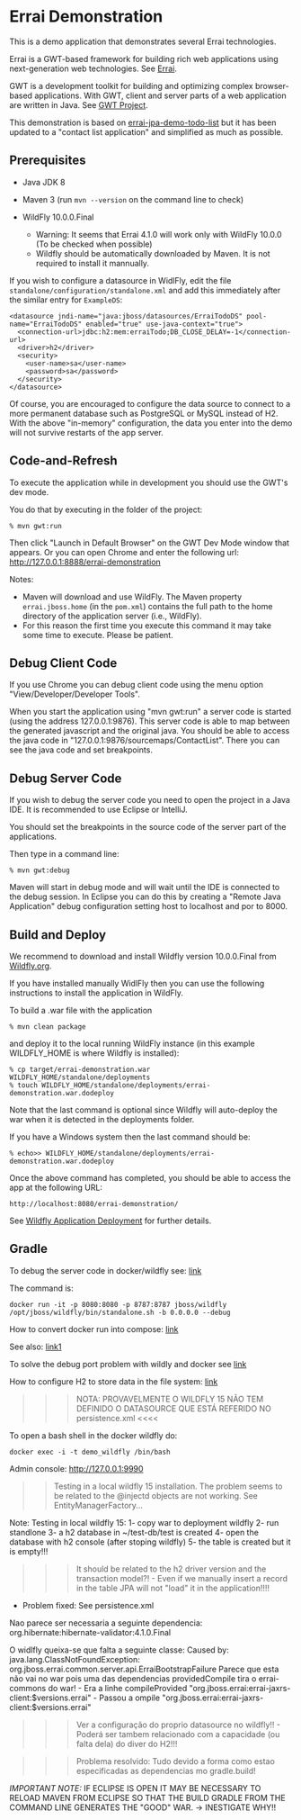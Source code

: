 Errai Demonstration
===================

This is a demo application that demonstrates several Errai technologies.

Errai is a GWT-based framework for building rich web applications using next-generation web technologies. See [Errai](http://erraiframework.org).

GWT is a development toolkit for building and optimizing complex browser-based applications. With GWT, client and server parts of a web application are written in Java. 
See [GWT Project](http://www.gwtproject.org). 

This demonstration is based on [errai-jpa-demo-todo-list](https://github.com/errai/errai/tree/master/errai-demos/errai-jpa-demo-todo-list) 
but it has been updated to a "contact list application" and simplified as much as possible. 

Prerequisites
-------------

 * Java JDK 8
 * Maven 3 (run `mvn --version` on the command line to check)
   
 * WildFly 10.0.0.Final 
   * Warning: It seems that Errai 4.1.0 will work only with WildFly 10.0.0 (To be checked 
     when possible)
   * Wildfly should be automatically downloaded by Maven. It is not required to install 
     it mannually.

If you wish to configure a datasource in WidlFly, edit the file `standalone/configuration/standalone.xml`
and add this immediately after the similar entry for `ExampleDS`:

    <datasource jndi-name="java:jboss/datasources/ErraiTodoDS" pool-name="ErraiTodoDS" enabled="true" use-java-context="true">
      <connection-url>jdbc:h2:mem:erraiTodo;DB_CLOSE_DELAY=-1</connection-url>
      <driver>h2</driver>
      <security>
        <user-name>sa</user-name>
        <password>sa</password>
      </security>
    </datasource>

Of course, you are encouraged to configure the data source to connect to a more permanent database
such as PostgreSQL or MySQL instead of H2. With the above "in-memory" configuration, the data you
enter into the demo will not survive restarts of the app server.

Code-and-Refresh
----------------

To execute the application while in development you should use the GWT's dev mode.

You do that by executing in the folder of the project:

    % mvn gwt:run

Then click "Launch in Default Browser" on the GWT Dev Mode window that appears. Or 
you can open Chrome and enter the following url: http://127.0.0.1:8888/errai-demonstration

Notes: 
- Maven will download and use WildFly. The Maven property `errai.jboss.home` (in the `pom.xml`) 
contains the full path to the home directory of the application server (i.e., WildFly). 
- For this reason the first time you execute this command it may take some time to 
  execute. Please be patient.

Debug Client Code
-----------------

If you use Chrome you can debug client code using the menu option "View/Developer/Developer Tools". 

When you start the application using "mvn gwt:run" a server code is started (using 
the address 127.0.0.1:9876). This server code is able to map between the generated javascript and 
the original java. You should be able to access the java code in "127.0.0.1:9876/sourcemaps/ContactList". 
There you can see the java code and set breakpoints. 

Debug Server Code
-----------------

If you wish to debug the server code you need to open the project in a Java IDE. It 
is recommended to use Eclipse or IntelliJ.

You should set the breakpoints in the source code of the server part of the applications.

Then type in a command line:

    % mvn gwt:debug

Maven will start in debug mode and will wait until the IDE is connected to the debug 
session. In Eclipse you can do this by creating a "Remote Java Application" debug configuration setting host 
to localhost and por to 8000.

Build and Deploy
----------------

We recommend to download and install Wildfly version 10.0.0.Final from [Wildfly.org](http://wildfly.org/downloads/).

If you have installed manually WidlFly then you can use the following instructions 
to install the application in WildFly.

To build a .war file with the application

    % mvn clean package 

and deploy it to the local running WildFly instance (in this example WILDFLY_HOME is 
where Wildfly is installed):

    % cp target/errai-demonstration.war WILDFLY_HOME/standalone/deployments
    % touch WILDFLY_HOME/standalone/deployments/errai-demonstration.war.dodeploy

Note that the last command is optional since Wildfly will auto-deploy the war when 
it is detected in the deployments folder. 

If you have a Windows system then the last command should be:

    % echo>> WILDFLY_HOME/standalone/deployments/errai-demonstration.war.dodeploy

Once the above command has completed, you should be able to access the app at the following URL:

    http://localhost:8080/errai-demonstration/

See [Wildfly Application Deployment](https://docs.jboss.org/author/display/WFLY10/Application+deployment) for further 
details.

Gradle
------

To debug the server code in docker/wildfly see: [link](https://stackoverflow.com/questions/46082411/debugging-a-wildfly-application-on-docker-through-eclipse)

The command is:

    docker run -it -p 8080:8080 -p 8787:8787 jboss/wildfly /opt/jboss/wildfly/bin/standalone.sh -b 0.0.0.0 --debug

How to convert docker run into compose: [link](https://stackoverflow.com/questions/49984686/convert-a-docker-run-command-into-a-docker-compose)

See also: [link1](http://docs.wildfly.org/14/Developer_Guide.html#JPA_Reference_Guide)

To solve the debug port problem with wildly and docker see [link](https://stackoverflow.com/questions/53198798/remote-debugging-no-connection-to-wildfly-14-on-openjdk-11-at-port-8787)

How to configure H2 to store data in the file system: [link](https://stackoverflow.com/questions/9461770/where-does-h2s-embedded-databases-store-the-data)

>>> NOTA: PROVAVELMENTE O WILDFLY 15 NÃO TEM DEFINIDO O DATASOURCE QUE ESTÁ REFERIDO NO 
persistence.xml <<<<

To open a bash shell in the docker wildfly do:

    docker exec -i -t demo_wildfly /bin/bash

Admin console: http://127.0.0.1:9990

>> Testing in a local wildfly 15 installation. The problem seems to be related to the 
@injectd objects are not working. See EntityManagerFactory...

Note:
Testing in local wildfly 15:
1- copy war to deployment wildfly
2- run standlone
3- a h2 database in ~/test-db/test is created
4- open the database with h2 console (after stoping wildfly)
5- the table is created but it is empty!!!

>>> It should be related to the h2 driver version and the transaction model?!
    - Even if we manually insert a record in the table JPA will not "load" it in the application!!!!
- Problem fixed: See persistence.xml

>>>

Nao parece ser necessaria a seguinte dependencia: org.hibernate:hibernate-validator:4.1.0.Final

O widlfly queixa-se que falta a seguinte classe: Caused by: java.lang.ClassNotFoundException: org.jboss.errai.common.server.api.ErraiBootstrapFailure
Parece que esta não vai no war pois uma das dependencias providedCompile tira o errai-commons do war!
    - Era a linhe compileProvided "org.jboss.errai:errai-jaxrs-client:$versions.errai"
      - Passou a ompile "org.jboss.errai:errai-jaxrs-client:$versions.errai"

>>> Ver a configuração do proprio datasource no wildfly!!
    - Poderá ser tambem relacionado com a capacidade (ou falta dela) do diver do H2!!!

>>> Problema resolvido: Tudo devido a forma como estao especificadas as dependencias mo 
gradle.build!

*IMPORTANT NOTE:* IF ECLIPSE IS OPEN IT MAY BE NECESSARY TO RELOAD MAVEN FROM ECLIPSE 
SO THAT THE BUILD GRADLE FROM THE COMMAND LINE GENERATES THE "GOOD" WAR. -> INESTIGATE 
WHY!!





